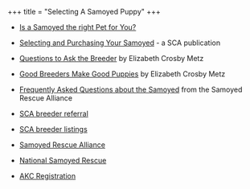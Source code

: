 +++
title = "Selecting A Samoyed Puppy"
+++

- [Is a Samoyed the right Pet for You?](http://www.sfsr.org/rightpet.html)

- [Selecting and Purchasing Your Samoyed](https://www.samoyedclubofamerica.org/the-samoyed/choosing-a-dog/) - a SCA publication

- [Questions to Ask the Breeder](http://www.samfans.org/faq/18_questions.html) by Elizabeth Crosby Metz

- [Good Breeders Make Good Puppies](http://www.samfans.org/faq/8_questions.html) by Elizabeth Crosby Metz

- [Frequently Asked Questions about the Samoyed](http://www.samoyedrescue.com/samoyedfaqs.htm) from the Samoyed Rescue Alliance

- [SCA breeder referral](https://www.samoyedclubofamerica.org/the-samoyed/choosing-a-dog/types-of-breeders/)

- [SCA breeder listings](https://www.samoyedclubofamerica.org/the-samoyed/choosing-a-dog/breeder-disclaimer/)

- [Samoyed Rescue Alliance](http://www.samoyedrescue.com/)

- [National Samoyed Rescue](https://samoyedrescue.org/)

- [AKC Registration](http://www.akc.org/reg/index.cfm?nav_area=registration)

